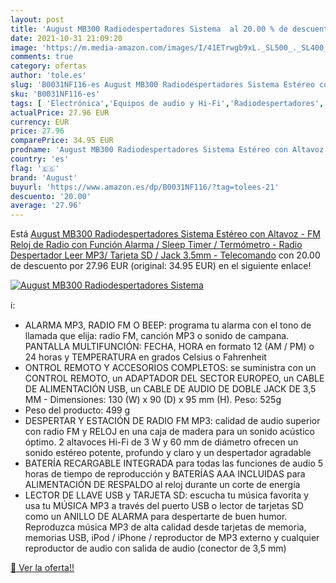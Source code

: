 ```yaml
---
layout: post
title: 'August MB300 Radiodespertadores Sistema  al 20.00 % de descuento'
date: 2021-10-31 21:09:20
image: 'https://m.media-amazon.com/images/I/41ETrwgb9xL._SL500_._SL400_.jpg'
comments: true
category: ofertas
author: 'tole.es'
slug: 'B0031NF116-es August MB300 Radiodespertadores Sistema Estéreo con...'
sku: 'B0031NF116-es'
tags: [ 'Electrónica','Equipos de audio y Hi-Fi','Radiodespertadores','Radios','altavoz','august', ]
actualPrice: 27.96 EUR
currency: EUR
price: 27.96
comparePrice: 34.95 EUR
prodname: 'August MB300 Radiodespertadores Sistema Estéreo con Altavoz - FM Reloj de Radio con Función Alarma / Sleep Timer / Termómetro - Radio Despertador Leer MP3/ Tarjeta SD / Jack 3.5mm - Telecomando'
country: 'es'
flag: '🇪🇸'
brand: 'August'
buyurl: 'https://www.amazon.es/dp/B0031NF116/?tag=tolees-21'
descuento: '20.00'
average: '27.96'
---
```


Está [August MB300 Radiodespertadores Sistema Estéreo con Altavoz - FM Reloj de Radio con Función Alarma / Sleep Timer / Termómetro - Radio Despertador Leer MP3/ Tarjeta SD / Jack 3.5mm - Telecomando](https://www.amazon.es/dp/B0031NF116/?tag=tolees-21) con 20.00 de descuento por 27.96 EUR (original: 34.95 EUR) en el siguiente enlace!

[![August MB300 Radiodespertadores Sistema ](https://m.media-amazon.com/images/I/41ETrwgb9xL._SL500_._SL400_.jpg)](https://www.amazon.es/dp/B0031NF116/?tag=tolees-21)

ℹ️:

- ALARMA MP3, RADIO FM O BEEP: programa tu alarma con el tono de llamada que elija: radio FM, canción MP3 o sonido de campana. PANTALLA MULTIFUNCIÓN: FECHA, HORA en formato 12 (AM / PM) o 24 horas y TEMPERATURA en grados Celsius o Fahrenheit
- ONTROL REMOTO Y ACCESORIOS COMPLETOS: se suministra con un CONTROL REMOTO, un ADAPTADOR DEL SECTOR EUROPEO, un CABLE DE ALIMENTACIÓN USB, un CABLE DE AUDIO DE DOBLE JACK DE 3,5 MM - Dimensiones: 130 (W) x 90 (D) x 95 mm (H). Peso: 525g
- Peso del producto: 499 g
- DESPERTAR Y ESTACIÓN DE RADIO FM MP3: calidad de audio superior con radio FM y RELOJ en una caja de madera para un sonido acústico óptimo. 2 altavoces Hi-Fi de 3 W y 60 mm de diámetro ofrecen un sonido estéreo potente, profundo y claro y un despertador agradable
- BATERÍA RECARGABLE INTEGRADA para todas las funciones de audio 5 horas de tiempo de reproducción y BATERÍAS AAA INCLUIDAS para ALIMENTACIÓN DE RESPALDO al reloj durante un corte de energía
- LECTOR DE LLAVE USB y TARJETA SD: escucha tu música favorita y usa tu MÚSICA MP3 a través del puerto USB o lector de tarjetas SD como un ANILLO DE ALARMA para despertarte de buen humor. Reproduzca música MP3 de alta calidad desde tarjetas de memoria, memorias USB, iPod / iPhone / reproductor de MP3 externo y cualquier reproductor de audio con salida de audio (conector de 3,5 mm)

[🛒 Ver la oferta!!](https://www.amazon.es/dp/B0031NF116/?tag=tolees-21)
